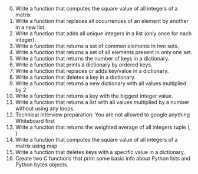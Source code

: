 0. Write a function that computes the square value of all integers of a matrix
1. Write a function that replaces all occurrences of an element by another in a new list.
2. Write a function that adds all unique integers in a list (only once for each integer).
3. Write a function that returns a set of common elements in two sets.
4. Write a function that returns a set of all elements present in only one set.
5. Write a function that returns the number of keys in a dictionary.
6. Write a function that prints a dictionary by ordered keys.
7. Write a function that replaces or adds key/value in a dictionary.
8. Write a function that deletes a key in a dictionary.
9. Write a function that returns a new dictionary with all values multiplied by 2
10. Write a function that returns a key with the biggest integer value.
11. Write a function that returns a list with all values multiplied by a number without using any loops.
12. Technical interview preparation:
	You are not allowed to google anything
	Whiteboard first
13. Write a function that returns the weighted average of all integers tuple (<score>, <weight>)
14. Write a function that computes the square value of all integers of a matrix using map
15. Write a function that deletes keys with a specific value in a dictionary.
16. Create two C functions that print some basic info about Python lists and Python bytes objects.
